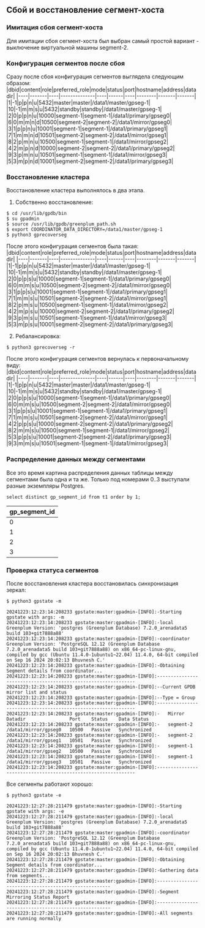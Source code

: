 ## Сбой и восстановление сегмент-хоста ##   
   
### Имитация сбоя сегмент-хоста ###   
Для имитации сбоя сегмент-хоста был выбран самый простой вариант - выключение виртуальной машины segment-2.

### Конфигурация сегментов после сбоя ###
Сразу после сбоя конфигурация сегментов выглядела следующим образом:   
|dbid|content|role|preferred_role|mode|status|port|hostname|address|datadir|
|----|-------|----|--------------|----|------|----|--------|-------|-------|
|1|-1|p|p|n|u|5432|master|master|/data1/master/gpseg-1|
|10|-1|m|m|s|u|5432|standby|standby|/data1/master/gpseg-1|
|2|0|p|p|n|u|10000|segment-1|segment-1|/data1/primary/gpseg0|
|6|0|m|m|n|d|10500|segment-2|segment-2|/data1/mirror/gpseg0|
|3|1|p|p|n|u|10001|segment-1|segment-1|/data1/primary/gpseg1|
|7|1|m|m|n|d|10501|segment-2|segment-2|/data1/mirror/gpseg1|
|8|2|p|m|n|u|10500|segment-1|segment-1|/data1/mirror/gpseg2|
|4|2|m|p|n|d|10000|segment-2|segment-2|/data1/primary/gpseg2|
|9|3|p|m|n|u|10501|segment-1|segment-1|/data1/mirror/gpseg3|
|5|3|m|p|n|d|10001|segment-2|segment-2|/data1/primary/gpseg3|

### Восстановление кластера ###   
Восстановление кластера выполнялось в два этапа.   
1. Собственно восстановление:   
```
$ cd /usr/lib/gpdb/bin
$ su gpadmin
$ source /usr/lib/gpdb/greenplum_path.sh
$ export COORDINATOR_DATA_DIRECTORY=/data1/master/gpseg-1
$ python3 gprecoverseg
```
После этого конфигурация сегментов была такая:   
|dbid|content|role|preferred_role|mode|status|port|hostname|address|datadir|
|----|-------|----|--------------|----|------|----|--------|-------|-------|
|1|-1|p|p|n|u|5432|master|master|/data1/master/gpseg-1|
|10|-1|m|m|s|u|5432|standby|standby|/data1/master/gpseg-1|
|2|0|p|p|s|u|10000|segment-1|segment-1|/data1/primary/gpseg0|
|6|0|m|m|s|u|10500|segment-2|segment-2|/data1/mirror/gpseg0|
|3|1|p|p|s|u|10001|segment-1|segment-1|/data1/primary/gpseg1|
|7|1|m|m|s|u|10501|segment-2|segment-2|/data1/mirror/gpseg1|
|8|2|p|m|s|u|10500|segment-1|segment-1|/data1/mirror/gpseg2|
|4|2|m|p|s|u|10000|segment-2|segment-2|/data1/primary/gpseg2|
|9|3|p|m|s|u|10501|segment-1|segment-1|/data1/mirror/gpseg3|
|5|3|m|p|s|u|10001|segment-2|segment-2|/data1/primary/gpseg3|

2. Ребалансировка:
```
$ python3 gprecoverseg -r
```
После этого конфигурация сегментов вернулась к первоначальному виду:   
|dbid|content|role|preferred_role|mode|status|port|hostname|address|datadir|
|----|-------|----|--------------|----|------|----|--------|-------|-------|
|1|-1|p|p|n|u|5432|master|master|/data1/master/gpseg-1|
|10|-1|m|m|s|u|5432|standby|standby|/data1/master/gpseg-1|
|2|0|p|p|s|u|10000|segment-1|segment-1|/data1/primary/gpseg0|
|6|0|m|m|s|u|10500|segment-2|segment-2|/data1/mirror/gpseg0|
|3|1|p|p|s|u|10001|segment-1|segment-1|/data1/primary/gpseg1|
|7|1|m|m|s|u|10501|segment-2|segment-2|/data1/mirror/gpseg1|
|4|2|p|p|s|u|10000|segment-2|segment-2|/data1/primary/gpseg2|
|8|2|m|m|s|u|10500|segment-1|segment-1|/data1/mirror/gpseg2|
|5|3|p|p|s|u|10001|segment-2|segment-2|/data1/primary/gpseg3|
|9|3|m|m|s|u|10501|segment-1|segment-1|/data1/mirror/gpseg3|

### Распределение данных между сегментами ###      
Все это время картина распределения данных таблицы между сегментами была одна и та же. Только под номерами 0..3 выступали разные экземпляры Postgres.
```
select distinct gp_segment_id from t1 order by 1;
```
|gp_segment_id|
|-------------|
|0|
|1|
|2|
|3|

### Проверка статуса сегментов ###
После восстановления кластера восстановилась синхронизация зеркал:
```
$ python3 gpstate -m
```
```
20241223:12:23:14:208233 gpstate:master:gpadmin-[INFO]:-Starting gpstate with args: -m
20241223:12:23:14:208233 gpstate:master:gpadmin-[INFO]:-local Greenplum Version: 'postgres (Greenplum Database) 7.2.0_arenadata5 build 103+git7888a88'
20241223:12:23:14:208233 gpstate:master:gpadmin-[INFO]:-coordinator Greenplum Version: 'PostgreSQL 12.12 (Greenplum Database 7.2.0_arenadata5 build 103+git7888a88) on x86_64-pc-linux-gnu, compiled by gcc (Ubuntu 11.4.0-1ubuntu1~22.04) 11.4.0, 64-bit compiled on Sep 16 2024 20:02:13 Bhuvnesh C.'
20241223:12:23:14:208233 gpstate:master:gpadmin-[INFO]:-Obtaining Segment details from coordinator...
20241223:12:23:14:208233 gpstate:master:gpadmin-[INFO]:--------------------------------------------------------------
20241223:12:23:14:208233 gpstate:master:gpadmin-[INFO]:--Current GPDB mirror list and status
20241223:12:23:14:208233 gpstate:master:gpadmin-[INFO]:--Type = Group
20241223:12:23:14:208233 gpstate:master:gpadmin-[INFO]:--------------------------------------------------------------
20241223:12:23:14:208233 gpstate:master:gpadmin-[INFO]:-   Mirror      Datadir                Port    Status    Data Status    
20241223:12:23:14:208233 gpstate:master:gpadmin-[INFO]:-   segment-2   /data1/mirror/gpseg0   10500   Passive   Synchronized
20241223:12:23:14:208233 gpstate:master:gpadmin-[INFO]:-   segment-2   /data1/mirror/gpseg1   10501   Passive   Synchronized
20241223:12:23:14:208233 gpstate:master:gpadmin-[INFO]:-   segment-1   /data1/mirror/gpseg2   10500   Passive   Synchronized
20241223:12:23:14:208233 gpstate:master:gpadmin-[INFO]:-   segment-1   /data1/mirror/gpseg3   10501   Passive   Synchronized
20241223:12:23:14:208233 gpstate:master:gpadmin-[INFO]:--------------------------------------------------------------
```
   
Все сегменты работают хорошо:
```
$ python3 gpstate -e
```
```
20241223:12:27:28:211479 gpstate:master:gpadmin-[INFO]:-Starting gpstate with args: -e
20241223:12:27:28:211479 gpstate:master:gpadmin-[INFO]:-local Greenplum Version: 'postgres (Greenplum Database) 7.2.0_arenadata5 build 103+git7888a88'
20241223:12:27:28:211479 gpstate:master:gpadmin-[INFO]:-coordinator Greenplum Version: 'PostgreSQL 12.12 (Greenplum Database 7.2.0_arenadata5 build 103+git7888a88) on x86_64-pc-linux-gnu, compiled by gcc (Ubuntu 11.4.0-1ubuntu1~22.04) 11.4.0, 64-bit compiled on Sep 16 2024 20:02:13 Bhuvnesh C.'
20241223:12:27:28:211479 gpstate:master:gpadmin-[INFO]:-Obtaining Segment details from coordinator...
20241223:12:27:28:211479 gpstate:master:gpadmin-[INFO]:-Gathering data from segments...
20241223:12:27:28:211479 gpstate:master:gpadmin-[INFO]:-----------------------------------------------------
20241223:12:27:28:211479 gpstate:master:gpadmin-[INFO]:-Segment Mirroring Status Report
20241223:12:27:28:211479 gpstate:master:gpadmin-[INFO]:-----------------------------------------------------
20241223:12:27:28:211479 gpstate:master:gpadmin-[INFO]:-All segments are running normally
```

